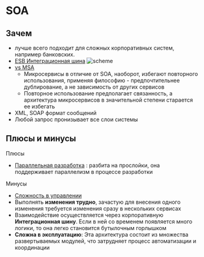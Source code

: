 # SOA

## Зачем

- лучше всего подходит для сложных корпоративных систем, например банковских.
- [ESB Интеграционная шина](../../technology/middleware/esb.md) ![scheme](../../img/pattern/integration/esb.jpg)
- [vs MSA](https://microarch.ru/blog/soa-vs-msa)
  - Микросервисы в отличие от SOA, наоборот, избегают повторного использования, применяя философию - предпочтительнее дублирование, а не зависимость от других сервисов
  - Повторное использование предполагает связанность, а архитектура микросервисов в значительной степени старается ее избегать
- XML, SOAP формат сообщений
- Любой запрос пронизывает все слои системы

## Плюсы и минусы

Плюсы

- [Параллельная разработка](https://habr.com/ru/companies/otus/articles/476024/) : разбита на прослойки, она поддерживает параллелизм в процессе разработки

Минусы

- [Сложность в управлении](https://habr.com/ru/companies/otus/articles/476024/)
- Выполнять __изменения трудно__, зачастую для внесения одного изменения требуется изменения сразу в нескольких сервисах
- Взаимодействие осуществляется через корпоративную __Интеграционная шину__. Если в ней со временем появляется много логики, то она легко становится бутылочным горлышком
- __Сложна в эксплуатацию__: Эта архитектура состоит из множества развертываемых модулей, что затрудняет процесс автоматизации и координации
